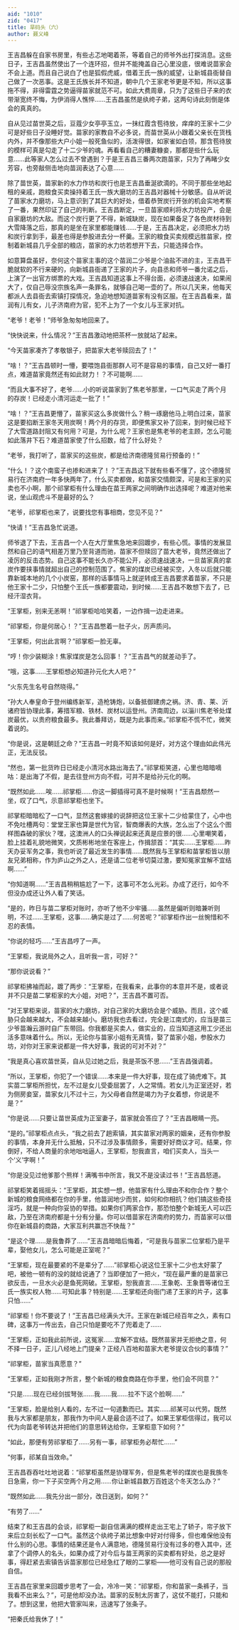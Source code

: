 ```yaml
---
aid: "1010"
zid: "0417"
title: 旱码头（六）
author: 聂义峰
---
```


王吉昌躲在自家书房里，有些忐忑地喝着茶，等着自己的师爷外出打探消息。这些日子，王吉昌虽然使出了一个连环招，但并不能掩盖自己心里没底，很难说苗家会不会上道。而且自己说白了也是狐假虎威，借着王氏一族的威望，让新城县衙替自己做了一次恶事。这是王氏族长并不知道，朝中几个王家老爷更是不知，所以这事拖不得，非得雷霆之势逼得苗家就范不可。如此大费周章，只为了这些日子来的衣带渐宽终不悔，为伊消得人憔悴……王吉昌虽然是纨绔子弟，这两句诗此刻倒是体会的真真的。

自从见过苗世英之后，豆蔻少女亭亭玉立，一抹红霞含苞待放，痒痒的王家十二少可是好些日子没睡好觉。苗家的家教自不必多说，而苗世英从小跟着父亲长在货栈内外，并不像那些大户小姐一般死鱼似的，活泼得很，如家雀如白领，那含苞待放的模样可真是勾走了十二少爷的魂。再看看自己的糟妻糠妾，那都是些什么玩意……此等家人怎么过去不曾遇到？于是王吉昌三番两次跑苗家，只为了再睹少女芳容，也旁敲侧击地向苗润表达了心意……

除了苗世英，苗家新的水力作坊和炭行也是王吉昌垂涎欲滴的。不同于那些坐地起租的亲戚，跑粮食买卖操持着王氏一族大磨坊的王吉昌对器械十分敏感。自从听说了苗家水力磨坊，马上意识到了其巨大的好处，借着恭贺炭行开张的机会实地考察了一番，果然印证了自己的判断。王吉昌断定，一旦苗家顺利将水力坊投产，会是自家磨坊的大敌。而这个炭行更了不得，新城缺炭，现在如果备足了各色炭材待到大雪降落之后，那真的是坐在家里都能赚钱……于是，王吉昌决定，必须把水力坊和炭行拿到手，最差也得是参股进去分一杯羹。王家的粮食买卖规模远胜苗家，控制着新城县几乎全部的粮店，苗家的水力坊若想开下去，只能选择合作。

如意算盘虽好，奈何这个苗家主事的这个苗润二少爷是个油盐不进的主，王吉昌干脆就软的不行来硬的，向新城县衙递了王家的片子，向县丞和师爷一番允诺之后，上演了一出官方绑票的大戏。王吉昌知道这事上不得台面，必须速战速决，如果闹大了，仅自己辱没宗族名声一条罪名，就够自己喝一壶的了。所以几天来，他每天都派人去县衙去索镇打探情况，急迫地想知道苗家有没有区服。在王吉昌看来，苗润有儿有女，儿子济南府为官，犯不上为了一个女儿与王家对抗。

“老爷！老爷！”师爷急匆匆地回来了。

“快快说来，什么情况？”王吉昌激动地把茶杯一放就站了起来。

“今天苗家凑齐了孝敬银子，把苗家大老爷赎回去了！”

“啥！？”王吉昌顿时一懵，要喂饱县衙那群人可不是容易的事情，自己又好一番打点，难道苗家竟然还有如此财力！？不可能啊……

“而且大事不好了，老爷……小的听说苗家到了焦老爷那里，一口气买走了两个月的存炭！已经走小清河运走一批了！”

“啥！？”王吉昌更懵了，苗家买这么多炭做什么？稍一琢磨他马上明白过来，苗家这是要掐断王家冬天用炭啊！两个月的存货，即便焦家又补了回来，到时候已经下了大雪道路封阻又有何用？可是，为什么呢？王家也是焦老爷的老主顾，怎么可能如此落井下石？难道苗家使了什么招数，给了什么好处？

“老爷，我打听了，苗家买的这些炭，都是给济南德隆贸易行预备的！”

“什么！？这个南蛮子也掺和进来了！？”王吉昌这下就有些看不懂了，这个德隆贸易行在济南府一年多快两年了，什么买卖都做，和苗家交情颇深，可是和王家的买卖也不小啊，那个祁掌柜有什么理由在苗王两家之间明确作出选择呢？难道对他来说，坐山观虎斗不是最好的么？

“老爷，祁掌柜也来了，说要找您有事相商，您见不见？”

“快请！”王吉昌急忙说道。

师爷退了下去，王吉昌一个人在大厅里焦急地来回踱步，有些心慌。事情的发展显然和自己的语气相差万里乃至背道而驰，苗家不但赎回了苗大老爷，竟然还做出了凌厉的反击态势。自己这事不能长久亦不能公开，必须速战速决，一旦苗家真的拿炭作要挟事情就超出自己的控制范围了。焦家的煤炭已经被买空，入冬以后就只能靠新城本地的几个小炭窑，那样的话事情马上就逆转成王吉昌要求着苗家，不只是他王家十二少，只怕整个王氏一族都要震动，到时候……王吉昌不敢想下去了，已经汗湿衣背。

“王掌柜，别来无恙啊！”祁掌柜哈哈笑着，一边作揖一边走进来。

“祁掌柜，你是何居心！？”王吉昌憋着一肚子火，厉声质问。

“王掌柜，何出此言啊？”祁掌柜一脸无辜。

“哼！你少装糊涂！焦家煤炭是怎么回事！？”王吉昌气的就差动手了。

“哦，这事……王掌柜想必知道孙元化大人吧？”

“火东先生名号自然晓得。”

“孙大人奉皇命于登州编练新军，造枪铸炮，以备抵御建虏之祸。济、青、莱、沂诸府皆协理此事，筹措军粮、铁材、炭材以运登州。济南周边，以淄川焦老爷处煤炭最优，以贵府粮食最多。我此番拜访，既是为此事而来。”祁掌柜不慌不忙，微笑着说的。

“你是说，这是朝廷之命？”王吉昌一时竟不知该如何是好，对方这个理由如此伟光正，无法反驳。

“然也，第一批货昨日已经走小清河水路出海去了。”祁掌柜笑道，心里也暗暗嘀咕：是出海了不假，是去往登州方向不假，可并不是给孙元化的啊。

“既然如此……唉……祁掌柜……你这一脚插得可真不是时候啊！”王吉昌颓然一坐，叹了口气，示意祁掌柜也坐下。

祁掌柜暗暗松了一口气，显然这套嫁接的说辞把这位王家十二少给蒙住了，心中也不免吐槽两句：堂堂王家也算是世代为官，智商爆表的大族，怎么出了个这么个图样图森破的家伙？嘿，这澳洲人的口头禅说起来还真是应景的很……心里嘲笑着，脸上挂着礼貌地微笑，文质彬彬地坐在客座上，作揖颔首：“其实……王掌柜……昨天办妥军务之事，我也听说了最近发生的事情……既然我与王掌柜和苗掌柜皆以朋友兄弟相称，作为庐山之外之人，还是请二位老爷切莫过激，要知冤家宜解不宜结啊……”

“你知道啊……”王吉昌稍稍尴尬了一下，这事可不怎么光彩。办成了还行，如今不但没办成还让外人看了笑话。

“是的，昨日与苗二掌柜对账时，亦听了他不少牢骚……虽然是偏听则暗兼听则明，不过……王掌柜，这事……确实是过了……何苦呢？”祁掌柜作出一丝惋惜和不忍的表情。

“你说的轻巧……”王吉昌哼了一声。

“王掌柜，我说局外之人，且听我一言，可好？”

“那你说说看？”

祁掌柜拂袖而起，踱了两步：“王掌柜，在我看来，此事你的本意并不是，或者说并不只是苗二掌柜家的大小姐，对吧？”，王吉昌不置可否。

“对王掌柜来说，苗家的水力磨坊，对自己家的大磨坊会是个威胁。而且，这个威胁只会越来越大，不会越来越小。磨坊我也去看过，完全是江南式的，应当是苗三少爷苗瀚云游时自广东带回。你我都是买卖人，做实业的，应当知道这用工少还出活多意味着什么。所以，无论你与苗家小姐有无真情，娶了苗家小姐，参股水力坊，对你对王家来说都是一件大好事，我说的可对不对？”

“我是真心喜欢苗世英，自从见过她之后，我是茶饭不思……”王吉昌强调着。

“所以，王掌柜，你犯了一个错误……本来是一件大好事，现在成了骑虎难下。其实苗二掌柜所担忧，左不过是女儿受委屈罢了，人之常情。若女儿为正室还好，若为侧房妾室，苗家女儿不过十三，为父母者自然是竭力为子女着想，你说是不是？”

“你是说……只要让苗世英成为正室妻子，苗家就会答应了？”王吉昌眼睛一亮。

“是的。”祁掌柜点点头，“我之前去了趟索镇，其实苗家对两家的姻亲，还有你参股的事情，本身并无什么抵触，只不过涉及事情颇多，需要好好商议才可。结果，你倒好，不给人商量的余地咄咄逼人，王掌柜，恕我直言，咱们买卖人，当头一个‘义’字啊！”

“你是没见过他爹那个熊样！满嘴书中所言，我又不是没读过书！”王吉昌怒道。

祁掌柜笑着摇摇头：“王掌柜，其实想一想，他苗家有什么理由不和你合作？整个新城的粮食网络都在你的手里，他苗润地少而贫，如何和你相抗？他们搞这些奇技淫巧，就是一种向你妥协的举措。如果你们两家合作，那恐怕整个新城无人可以匹敌，乃至在济南府都是十分有分量。你可以借苗家在济南府的势力，而苗家可以借你在新城县的商路，大家互利共赢岂不快哉？”

“是这个理……是我鲁莽了……”王吉昌暗暗后悔着，“可是我与苗家二位掌柜乃是平辈，娶他女儿，怎么可能是正室呢？”

“王掌柜，现在最要紧的不是辈分了……”祁掌柜心说这位王家十二少也太好蒙了吧，被他一顿有的没的就给说通了？当即便加了一把火，“现在最严重的是苗家已欲反击，一旦水火必是鱼死网破。王掌柜，恕我直言……王象乾、王象晋等诸位王氏一族实权人物……可知此事？特别是……王掌柜还向衙门递了王家的片子，这事只怕……”

“祁掌柜！你不要说了！”王吉昌已经满头大汗。王家在新城已经百年之久，素有口碑，这事万一传出去，自己只怕是要吃不了兜着走了……

“王掌柜，正如我此前所说，这冤家……宜解不宜结。既然苗家并无拒绝之意，何不择一日子，正儿八经地上门提亲？正经八百地和苗家大老爷提议合伙的事情？”

“祁掌柜，苗家当真愿意？”

“王掌柜，正如我刚才所言，整个新城的粮食商路在你手里，他们会不同意？”

“只是……现在已经剑拔弩张……我……我……拉不下这个脸啊……”

“王掌柜，脸是给别人看的，左不过一句道歉而已。其实……祁某可以代劳。既然我与大家都是朋友，那我作为中间人是最合适不过了。如果王掌柜信得过，我可以代为向苗老爷转达并把他们的意思转达给你，王掌柜意下如何？”

“如此，那便有劳祁掌柜了……另有一事，祁掌柜务必帮忙……”

“何事，祁某自当效命。”

王吉昌吞吞吐吐地说着：“祁掌柜虽然是协理军务，但是焦老爷的煤炭也是我族冬日急需，你一下子买空两个月之用……你让新城县数万百姓这个冬天怎么办？”

“既然如此……我先分出一部分，改日送到，如何？”

“有劳了……”

结束了和王吉昌的会谈，祁掌柜一副自信满满的模样走出王宅上了轿子，帘子放下来后立刻长松了一口气。虽然这个纨绔子弟比想象中好对付得多，但也难保他没有什么别的心思。事情的结果还是令人满意地，德隆贸易行没有过多的卷入其中，还拿了个调停人的名头，如果办成了对今后与苗王两家的买卖都有好处，总之是好事，得赶紧去索镇告诉苗家那位已经急红了眼的二掌柜——他可没有自己说的那般自信。

王吉昌在家里来回踱步思考了一会，冷冷一笑：“祁掌柜，你和苗家一条裤子，当我看不出来么？”，可是他却没办法。苗家的反制太厉害了，这仗不能打，只能和了。想到这里，他把大管家叫来，迅速写了张条子。

“把秦氏给我休了！”
